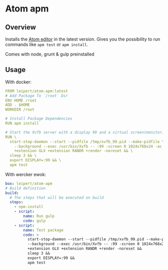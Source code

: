# Atom apm

## Overview
Installs the [Atom editor](http://atom.io/) in the latest version.
Gives you the possibility to run commands like `apm test` or `apm install`.

Comes with node, grunt & gulp preinstalled

## Usage

With docker:

```yml
FROM leipert/atom-apm:latest
# Add Package To `/root` Dir
ENV HOME /root
ADD . $HOME
WORKDIR /root

# Install Package Dependencies
RUN apm install

# Start the Xvfb server with a display 99 and a virtual screen(monitor) 0.
RUN \
  start-stop-daemon --start --pidfile /tmp/xvfb_99.pid --make-pidfile \
    --background --exec /usr/bin/Xvfb -- :99 -screen 0 1024x768x24 -ac \
    +extension GLX +extension RANDR +render -noreset && \
  sleep 3 && \
  export DISPLAY=:99 && \
  apm test
```

With wercker ewok:

```yml
box: leipert/atom-apm
# Build definition
build:
  # The steps that will be executed on build
  steps:
    - npm-install
    - script:
        name: Run gulp
        code: gulp
    - script:
        name: Test package
        code: >
          start-stop-daemon --start --pidfile /tmp/xvfb_99.pid --make-pidfile
          --background --exec /usr/bin/Xvfb -- :99 -screen 0 1024x768x24 -ac
          +extension GLX +extension RANDR +render -noreset &&
          sleep 3 &&
          export DISPLAY=:99 &&
          apm test
```
